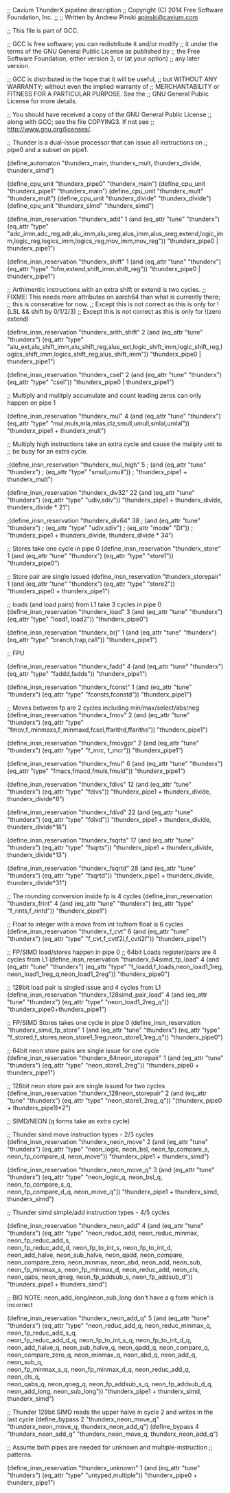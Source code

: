 ;; Cavium ThunderX pipeline description
;; Copyright (C) 2014 Free Software Foundation, Inc.
;;
;; Written by Andrew Pinski  <apinski@cavium.com>

;; This file is part of GCC.

;; GCC is free software; you can redistribute it and/or modify
;; it under the terms of the GNU General Public License as published by
;; the Free Software Foundation; either version 3, or (at your option)
;; any later version.

;; GCC is distributed in the hope that it will be useful,
;; but WITHOUT ANY WARRANTY; without even the implied warranty of
;; MERCHANTABILITY or FITNESS FOR A PARTICULAR PURPOSE.  See the
;; GNU General Public License for more details.

;; You should have received a copy of the GNU General Public License
;; along with GCC; see the file COPYING3.  If not see
;; <http://www.gnu.org/licenses/>.


;; Thunder is a dual-issue processor that can issue all instructions on
;; pipe0 and a subset on pipe1.


(define_automaton "thunderx_main, thunderx_mult, thunderx_divide, thunderx_simd")

(define_cpu_unit "thunderx_pipe0" "thunderx_main")
(define_cpu_unit "thunderx_pipe1" "thunderx_main")
(define_cpu_unit "thunderx_mult" "thunderx_mult")
(define_cpu_unit "thunderx_divide" "thunderx_divide")
(define_cpu_unit "thunderx_simd" "thunderx_simd")

(define_insn_reservation "thunderx_add" 1
  (and (eq_attr "tune" "thunderx")
       (eq_attr "type" "adc_imm,adc_reg,adr,alu_imm,alu_sreg,alus_imm,alus_sreg,extend,logic_imm,logic_reg,logics_imm,logics_reg,mov_imm,mov_reg"))
  "thunderx_pipe0 | thunderx_pipe1")

(define_insn_reservation "thunderx_shift" 1
  (and (eq_attr "tune" "thunderx")
       (eq_attr "type" "bfm,extend,shift_imm,shift_reg"))
  "thunderx_pipe0 | thunderx_pipe1")


;; Arthimentic instructions with an extra shift or extend is two cycles.
;; FIXME: This needs more attributes on aarch64 than what is currently there;
;;    this is conserative for now.
;; Except this is not correct as this is only for !(LSL && shift by 0/1/2/3)
;; Except this is not correct as this is only for !(zero extend)

(define_insn_reservation "thunderx_arith_shift" 2
  (and (eq_attr "tune" "thunderx")
       (eq_attr "type" "alu_ext,alu_shift_imm,alu_shift_reg,alus_ext,logic_shift_imm,logic_shift_reg,logics_shift_imm,logics_shift_reg,alus_shift_imm"))
  "thunderx_pipe0 | thunderx_pipe1")

(define_insn_reservation "thunderx_csel" 2
  (and (eq_attr "tune" "thunderx")
       (eq_attr "type" "csel"))
  "thunderx_pipe0 | thunderx_pipe1")

;; Multiply and mulitply accumulate and count leading zeros can only happen on pipe 1

(define_insn_reservation "thunderx_mul" 4
  (and (eq_attr "tune" "thunderx")
       (eq_attr "type" "mul,muls,mla,mlas,clz,smull,umull,smlal,umlal"))
  "thunderx_pipe1 + thunderx_mult")

;; Multiply high instructions take an extra cycle and cause the muliply unit to
;; be busy for an extra cycle.

;(define_insn_reservation "thunderx_mul_high" 5
;  (and (eq_attr "tune" "thunderx")
;       (eq_attr "type" "smull,umull"))
;  "thunderx_pipe1 + thunderx_mult")

(define_insn_reservation "thunderx_div32" 22
  (and (eq_attr "tune" "thunderx")
       (eq_attr "type" "udiv,sdiv"))
  "thunderx_pipe1 + thunderx_divide, thunderx_divide * 21")

;(define_insn_reservation "thunderx_div64" 38
;  (and (eq_attr "tune" "thunderx")
;       (eq_attr "type" "udiv,sdiv")
;       (eq_attr "mode" "DI"))
;  "thunderx_pipe1 + thunderx_divide, thunderx_divide * 34")

;; Stores take one cycle in pipe 0
(define_insn_reservation "thunderx_store" 1
  (and (eq_attr "tune" "thunderx")
       (eq_attr "type" "store1"))
  "thunderx_pipe0")

;; Store pair are single issued
(define_insn_reservation "thunderx_storepair" 1
  (and (eq_attr "tune" "thunderx")
       (eq_attr "type" "store2"))
  "thunderx_pipe0 + thunderx_pipe1")


;; loads (and load pairs) from L1 take 3 cycles in pipe 0
(define_insn_reservation "thunderx_load" 3
  (and (eq_attr "tune" "thunderx")
       (eq_attr "type" "load1, load2"))
  "thunderx_pipe0")

(define_insn_reservation "thunderx_brj" 1
  (and (eq_attr "tune" "thunderx")
       (eq_attr "type" "branch,trap,call"))
  "thunderx_pipe1")

;; FPU

(define_insn_reservation "thunderx_fadd" 4
  (and (eq_attr "tune" "thunderx")
       (eq_attr "type" "faddd,fadds"))
  "thunderx_pipe1")

(define_insn_reservation "thunderx_fconst" 1
  (and (eq_attr "tune" "thunderx")
       (eq_attr "type" "fconsts,fconstd"))
  "thunderx_pipe1")

;; Moves between fp are 2 cycles including min/max/select/abs/neg
(define_insn_reservation "thunderx_fmov" 2
  (and (eq_attr "tune" "thunderx")
       (eq_attr "type" "fmov,f_minmaxs,f_minmaxd,fcsel,ffarithd,ffariths"))
  "thunderx_pipe1")

(define_insn_reservation "thunderx_fmovgpr" 2
  (and (eq_attr "tune" "thunderx")
       (eq_attr "type" "f_mrc, f_mcr"))
  "thunderx_pipe1")

(define_insn_reservation "thunderx_fmul" 6
  (and (eq_attr "tune" "thunderx")
       (eq_attr "type" "fmacs,fmacd,fmuls,fmuld"))
  "thunderx_pipe1")

(define_insn_reservation "thunderx_fdivs" 12
  (and (eq_attr "tune" "thunderx")
       (eq_attr "type" "fdivs"))
  "thunderx_pipe1 + thunderx_divide, thunderx_divide*8")

(define_insn_reservation "thunderx_fdivd" 22
  (and (eq_attr "tune" "thunderx")
       (eq_attr "type" "fdivd"))
  "thunderx_pipe1 + thunderx_divide, thunderx_divide*18")

(define_insn_reservation "thunderx_fsqrts" 17
  (and (eq_attr "tune" "thunderx")
       (eq_attr "type" "fsqrts"))
  "thunderx_pipe1 + thunderx_divide, thunderx_divide*13")

(define_insn_reservation "thunderx_fsqrtd" 28
  (and (eq_attr "tune" "thunderx")
       (eq_attr "type" "fsqrtd"))
  "thunderx_pipe1 + thunderx_divide, thunderx_divide*31")

;; The rounding conversion inside fp is 4 cycles
(define_insn_reservation "thunderx_frint" 4
  (and (eq_attr "tune" "thunderx")
       (eq_attr "type" "f_rints,f_rintd"))
  "thunderx_pipe1")

;; Float to integer with a move from int to/from float is 6 cycles
(define_insn_reservation "thunderx_f_cvt" 6
  (and (eq_attr "tune" "thunderx")
       (eq_attr "type" "f_cvt,f_cvtf2i,f_cvti2f"))
  "thunderx_pipe1")

;; FP/SIMD load/stores happen in pipe 0
;; 64bit Loads register/pairs are 4 cycles from L1
(define_insn_reservation "thunderx_64simd_fp_load" 4
  (and (eq_attr "tune" "thunderx")
       (eq_attr "type" "f_loadd,f_loads,neon_load1_1reg,\
			neon_load1_1reg_q,neon_load1_2reg"))
  "thunderx_pipe0")

;; 128bit load pair is singled issue and 4 cycles from L1
(define_insn_reservation "thunderx_128simd_pair_load" 4
  (and (eq_attr "tune" "thunderx")
       (eq_attr "type" "neon_load1_2reg_q"))
  "thunderx_pipe0+thunderx_pipe1")

;; FP/SIMD Stores takes one cycle in pipe 0
(define_insn_reservation "thunderx_simd_fp_store" 1
  (and (eq_attr "tune" "thunderx")
       (eq_attr "type" "f_stored,f_stores,neon_store1_1reg,neon_store1_1reg_q"))
  "thunderx_pipe0")

;; 64bit neon store pairs are single issue for one cycle
(define_insn_reservation "thunderx_64neon_storepair" 1
  (and (eq_attr "tune" "thunderx")
       (eq_attr "type" "neon_store1_2reg"))
  "thunderx_pipe0 + thunderx_pipe1")

;; 128bit neon store pair are single issued for two cycles
(define_insn_reservation "thunderx_128neon_storepair" 2
  (and (eq_attr "tune" "thunderx")
       (eq_attr "type" "neon_store1_2reg_q"))
  "(thunderx_pipe0 + thunderx_pipe1)*2")


;; SIMD/NEON (q forms take an extra cycle)

;; Thunder simd move instruction types - 2/3 cycles
(define_insn_reservation "thunderx_neon_move" 2
  (and (eq_attr "tune" "thunderx")
       (eq_attr "type" "neon_logic, neon_bsl, neon_fp_compare_s, \
			neon_fp_compare_d, neon_move"))
  "thunderx_pipe1 + thunderx_simd")

(define_insn_reservation "thunderx_neon_move_q" 3
  (and (eq_attr "tune" "thunderx")
       (eq_attr "type" "neon_logic_q, neon_bsl_q, neon_fp_compare_s_q, \
			neon_fp_compare_d_q, neon_move_q"))
  "thunderx_pipe1 + thunderx_simd, thunderx_simd")


;; Thunder simd simple/add instruction types - 4/5 cycles

(define_insn_reservation "thunderx_neon_add" 4
  (and (eq_attr "tune" "thunderx")
       (eq_attr "type" "neon_reduc_add, neon_reduc_minmax, neon_fp_reduc_add_s, \
			neon_fp_reduc_add_d, neon_fp_to_int_s, neon_fp_to_int_d, \
			neon_add_halve, neon_sub_halve, neon_qadd, neon_compare, \
			neon_compare_zero, neon_minmax, neon_abd, neon_add, neon_sub, \
			neon_fp_minmax_s, neon_fp_minmax_d, neon_reduc_add, neon_cls, \
			neon_qabs, neon_qneg, neon_fp_addsub_s, neon_fp_addsub_d"))
  "thunderx_pipe1 + thunderx_simd")

;; BIG NOTE: neon_add_long/neon_sub_long don't have a q form which is incorrect

(define_insn_reservation "thunderx_neon_add_q" 5
  (and (eq_attr "tune" "thunderx")
       (eq_attr "type" "neon_reduc_add_q, neon_reduc_minmax_q, neon_fp_reduc_add_s_q, \
			neon_fp_reduc_add_d_q, neon_fp_to_int_s_q, neon_fp_to_int_d_q, \
			neon_add_halve_q, neon_sub_halve_q, neon_qadd_q, neon_compare_q, \
			neon_compare_zero_q, neon_minmax_q, neon_abd_q, neon_add_q, neon_sub_q, \
			neon_fp_minmax_s_q, neon_fp_minmax_d_q, neon_reduc_add_q, neon_cls_q, \
			neon_qabs_q, neon_qneg_q, neon_fp_addsub_s_q, neon_fp_addsub_d_q, \
			neon_add_long, neon_sub_long"))
  "thunderx_pipe1 + thunderx_simd, thunderx_simd")


;; Thunder 128bit SIMD reads the upper halve in cycle 2 and writes in the last cycle
(define_bypass 2 "thunderx_neon_move_q" "thunderx_neon_move_q, thunderx_neon_add_q")
(define_bypass 4 "thunderx_neon_add_q" "thunderx_neon_move_q, thunderx_neon_add_q")

;; Assume both pipes are needed for unknown and multiple-instruction
;; patterns.

(define_insn_reservation "thunderx_unknown" 1
  (and (eq_attr "tune" "thunderx")
       (eq_attr "type" "untyped,multiple"))
  "thunderx_pipe0 + thunderx_pipe1")


